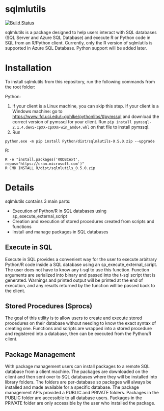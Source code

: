 # sqlmlutils

[![Build Status](https://travis-ci.com/Microsoft/sqlmlutils.svg?branch=master)](https://travis-ci.com/Microsoft/sqlmlutils)

sqlmlutils is a package designed to help users interact with SQL databases (SQL Server and Azure SQL Database) and execute R or Python code in SQL from an R/Python client. 
Currently, only the R version of sqlmlutils is supported in Azure SQL Database. Python support will be added later.

# Installation

To install sqlmlutils from this repository, run the following commands from the root folder:

Python:
1. If your client is a Linux machine, you can skip this step. If your client is a Windows machine: go to https://www.lfd.uci.edu/~gohlke/pythonlibs/#pymssql and download the correct version of pymssql for your client. Run ```pip install pymssql-2.1.4.dev5-cpXX-cpXXm-win_amd64.whl``` on that file to install pymssql.
2. Run
```
python.exe -m pip install Python/dist/sqlmlutils-0.5.0.zip --upgrade
```

R:
```
R -e "install.packages('RODBCext', repos='https://cran.microsoft.com')"
R CMD INSTALL R/dist/sqlmlutils_0.5.0.zip
```

# Details

sqlmlutils contains 3 main parts:
- Execution of Python/R in SQL databases using sp_execute_external_script
- Creation and execution of stored procedures created from scripts and functions
- Install and manage packages in SQL databases

## Execute in SQL

Execute in SQL provides a convenient way for the user to execute arbitrary Python/R code inside a SQL database using an sp_execute_external_script. The user does not have to know any t-sql to use this function. Function arguments are serialized into binary and passed into the t-sql script that is generated. Warnings and printed output will be printed at the end of execution, and any results returned by the function will be passed back to the client. 

## Stored Procedures (Sprocs)

The goal of this utility is to allow users to create and execute stored procedures on their database without needing to know the exact syntax of creating one. Functions and scripts are wrapped into a stored procedure and registered into a database, then can be executed from the Python/R client.

## Package Management

With package management users can install packages to a remote SQL database from a client machine. The packages are downloaded on the client and then sent over to SQL databases where they will be installed into library folders. The folders are per-database so packages will always be installed and made available for a specific database. The package management APIs provided a PUBLIC and PRIVATE folders. Packages in the PUBLIC folder are accessible to all database users. Packages in the PRIVATE folder are only accessible by the user who installed the package.
